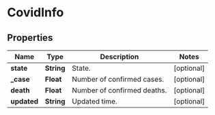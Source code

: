 # CovidInfo

## Properties

 Name        | Type       | Description                 | Notes      
-------------|------------|-----------------------------|------------
 **state**   | **String** | State.                      | [optional] 
 **_case**   | **Float**  | Number of confirmed cases.  | [optional] 
 **death**   | **Float**  | Number of confirmed deaths. | [optional] 
 **updated** | **String** | Updated time.               | [optional] 



